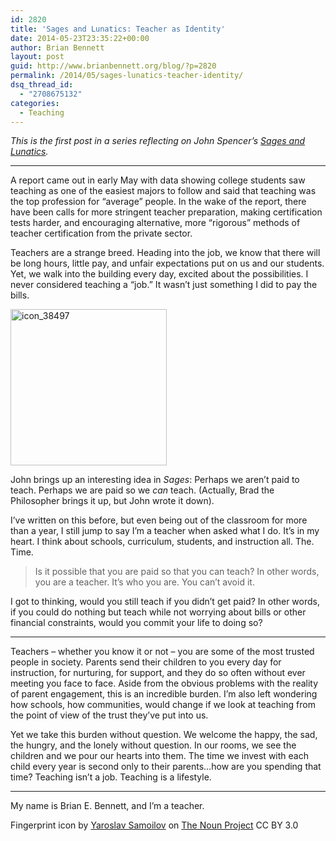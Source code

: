 ```yaml
---
id: 2820
title: 'Sages and Lunatics: Teacher as Identity'
date: 2014-05-23T23:35:22+00:00
author: Brian Bennett
layout: post
guid: http://www.brianbennett.org/blog/?p=2820
permalink: /2014/05/sages-lunatics-teacher-identity/
dsq_thread_id:
  - "2708675132"
categories:
  - Teaching
---
```

_This is the first post in a series reflecting on John Spencer&#8217;s [Sages and Lunatics](http://www.amazon.com/Sages-Lunatics-recovering-factory-education/dp/1448670675/ref=sr_1_1?ie=UTF8&qid=1400900792&sr=8-1&keywords=sages+and+lunatics)._

* * *

A report came out in early May with data showing college students saw teaching as one of the easiest majors to follow and said that teaching was the top profession for &#8220;average&#8221; people. In the wake of the report, there have been calls for more stringent teacher preparation, making certification tests harder, and encouraging alternative, more &#8220;rigorous&#8221; methods of teacher certification from the private sector.

Teachers are a strange breed. Heading into the job, we know that there will be long hours, little pay, and unfair expectations put on us and our students. Yet, we walk into the building every day, excited about the possibilities. I never considered teaching a &#8220;job.&#8221; It wasn&#8217;t just something I did to pay the bills.

[<img src="http://blog.ohheybrian.com/wp-content/uploads/2014/05/icon_38497-300x300.png" alt="icon_38497" style="height:250px;width:auto" class="aligncenter wp-image-2823" srcset="https://blog.ohheybrian.com/wp-content/uploads/2014/05/icon_38497-300x300.png 300w, https://blog.ohheybrian.com/wp-content/uploads/2014/05/icon_38497-150x150.png 150w, https://blog.ohheybrian.com/wp-content/uploads/2014/05/icon_38497-1024x1024.png 1024w, https://blog.ohheybrian.com/wp-content/uploads/2014/05/icon_38497.png 1200w" sizes="(max-width: 300px) 100vw, 300px" />](http://blog.ohheybrian.com/wp-content/uploads/2014/05/icon_38497.png)

John brings up an interesting idea in _Sages_: Perhaps we aren&#8217;t paid to teach. Perhaps we are paid so we _can_ teach. (Actually, Brad the Philosopher brings it up, but John wrote it down).

I&#8217;ve written on this before, but even being out of the classroom for more than a year, I still jump to say I&#8217;m a teacher when asked what I do. It&#8217;s in my heart. I think about schools, curriculum, students, and instruction all. The. Time. 

<blockquote class="pullquote">
  <p>
    Is it possible that you are paid so that you can teach? In other words, you are a teacher. It’s who you are. You can&#8217;t avoid it.
  </p>
</blockquote>

I got to thinking, would you still teach if you didn&#8217;t get paid? In other words, if you could do nothing but teach while not worrying about bills or other financial constraints, would you commit your life to doing so?

* * *

Teachers &#8211; whether you know it or not &#8211; you are some of the most trusted people in society. Parents send their children to you every day for instruction, for nurturing, for support, and they do so often without ever meeting you face to face. Aside from the obvious problems with the reality of parent engagement, this is an incredible burden. I&#8217;m also left wondering how schools, how communities, would change if we look at teaching from the point of view of the trust they&#8217;ve put into us. 

Yet we take this burden without question. We welcome the happy, the sad, the hungry, and the lonely without question. In our rooms, we see the children and we pour our hearts into them. The time we invest with each child every year is second only to their parents&#8230;how are you spending that time? Teaching isn&#8217;t a job. Teaching is a lifestyle.

* * *

My name is Brian E. Bennett, and I&#8217;m a teacher.

Fingerprint icon by [Yaroslav Samoilov](http://www.thenounproject.com/Yaosamo) on [The Noun Project](http://www.thenounproject.com) CC BY 3.0